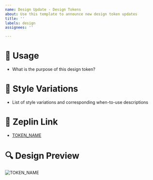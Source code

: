 ```yaml
---
name: Design Update - Design Tokens
about: Use this template to announce new design token updates
title: ''
labels: design
assignees: ''

---
```


# 🎯 Usage 
- What is the purpose of this design token?

# 🧩 Style Variations 
- List of style variations and corresponding when-to-use descriptions

# 🔗 Zeplin Link
- [TOKEN_NAME](url)

# 🔍 Design Preview
![TOKEN_NAME](img_url)
